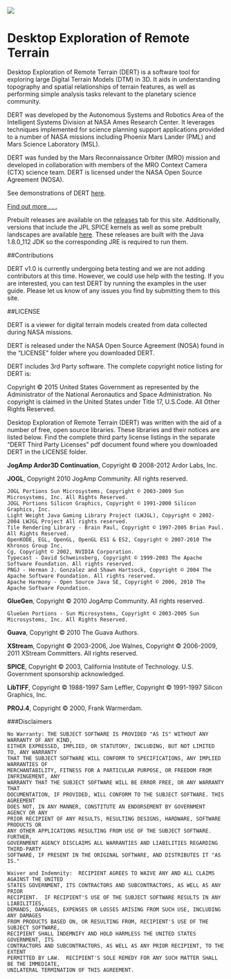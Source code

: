 ![ ](https://github.com/nasa/DERT/blob/master/dert/html/images/dert_small.png)

# Desktop Exploration of Remote Terrain 

Desktop Exploration of Remote Terrain (DERT) is a software tool for exploring large Digital Terrain Models (DTM) in 3D. It aids in understanding topography and spatial relationships of terrain features, as well as performing simple analysis tasks relevant to the planetary science community.

DERT was developed by the Autonomous Systems and Robotics Area of the Intelligent Systems Division at NASA Ames Research Center. It leverages techniques implemented for science planning support applications provided to a number of NASA missions including Phoenix Mars Lander (PML) and Mars Science Laboratory (MSL). 

DERT was funded by the Mars Reconnaissance Orbiter (MRO) mission and developed in collaboration with members of the MRO Context Camera (CTX) science team. DERT is licensed under the NASA Open Source Agreement (NOSA).

See demonstrations of DERT [here](https://github.com/nasa/DERT/wiki/Videos).

[Find out more . . .](https://github.com/nasa/DERT/wiki)

Prebuilt releases are available on the [releases](https://github.com/nasa/DERT/releases) tab for this site. Additionally, versions that include the JPL SPICE kernels as well as some prebuilt landscapes are available [here](https://github.com/nasa/DERT/wiki/Download). These releases are built with the Java 1.8.0_112 JDK so the corresponding JRE is required to run them.

##Contributions

DERT v1.0 is currently undergoing beta testing and we are not adding contributors at this time.  However, we could use help with the testing. If you are interested, you can test DERT by running the examples in the user guide. Please let us know of any issues you find by submitting them to this site.

##LICENSE

DERT is a viewer for digital terrain models created from data collected during NASA missions.

DERT is released under the NASA Open Source Agreement (NOSA) found in the “LICENSE” folder where you downloaded DERT.

DERT includes 3rd Party software. The complete copyright notice listing for DERT is:

Copyright © 2015 United States Government as represented by the Administrator of the National Aeronautics and Space
Administration.  No copyright is claimed in the United States under Title 17, U.S.Code. All Other Rights Reserved.

Desktop Exploration of Remote Terrain (DERT) was written with the aid of a number of free, open source
libraries. These libraries and their notices are listed below. Find the complete third party license listings in the
separate “DERT Third Party Licenses” pdf document found where you downloaded DERT in the LICENSE folder.
 
 
**JogAmp Ardor3D Continuation**, Copyright © 2008-2012 Ardor Labs, Inc.

 
**JOGL**, Copyright 2010 JogAmp Community. All rights reserved.
	 
	JOGL Portions Sun Microsystems, Copyright © 2003-2009 Sun Microsystems, Inc. All Rights Reserved. 
	JOGL Portions Silicon Graphics, Copyright © 1991-2000 Silicon Graphics, Inc. 
	Light Weight Java Gaming Library Project (LWJGL), Copyright © 2002-2004 LWJGL Project All rights reserved. 
	Tile Rendering Library - Brain Paul, Copyright © 1997-2005 Brian Paul. All Rights Reserved. 
	OpenKODE, EGL, OpenGL, OpenGL ES1 & ES2, Copyright © 2007-2010 The Khronos Group Inc. 
	Cg, Copyright © 2002, NVIDIA Corporation. 
	Typecast - David Schweinsberg, Copyright © 1999-2003 The Apache Software Foundation. All rights reserved. 
	PNGJ - Herman J. Gonzalez and Shawn Hartsock, Copyright © 2004 The Apache Software Foundation. All rights reserved. 
	Apache Harmony - Open Source Java SE, Copyright © 2006, 2010 The Apache Software Foundation.

 
 **GlueGen**, Copyright © 2010 JogAmp Community. All rights reserved.
 
	GlueGen Portions - Sun Microsystems, Copyright © 2003-2005 Sun Microsystems, Inc. All Rights Reserved.

 
**Guava**, Copyright © 2010 The Guava Authors.


**XStream**, Copyright © 2003-2006, Joe Walnes, Copyright © 2006-2009, 2011 XStream Committers. All rights reserved.


**SPICE**, Copyright © 2003, California Institute of Technology. U.S. Government sponsorship acknowledged.

 
**LibTIFF**, Copyright © 1988-1997 Sam Leffler, Copyright © 1991-1997 Silicon Graphics, Inc.

 
**PROJ.4**, Copyright © 2000, Frank Warmerdam.
 

###Disclaimers

	No Warranty: THE SUBJECT SOFTWARE IS PROVIDED "AS IS" WITHOUT ANY WARRANTY OF ANY KIND,
	EITHER EXPRESSED, IMPLIED, OR STATUTORY, INCLUDING, BUT NOT LIMITED TO, ANY WARRANTY
	THAT THE SUBJECT SOFTWARE WILL CONFORM TO SPECIFICATIONS, ANY IMPLIED WARRANTIES OF
	MERCHANTABILITY, FITNESS FOR A PARTICULAR PURPOSE, OR FREEDOM FROM INFRINGEMENT, ANY
	WARRANTY THAT THE SUBJECT SOFTWARE WILL BE ERROR FREE, OR ANY WARRANTY THAT
	DOCUMENTATION, IF PROVIDED, WILL CONFORM TO THE SUBJECT SOFTWARE. THIS AGREEMENT
	DOES NOT, IN ANY MANNER, CONSTITUTE AN ENDORSEMENT BY GOVERNMENT AGENCY OR ANY
	PRIOR RECIPIENT OF ANY RESULTS, RESULTING DESIGNS, HARDWARE, SOFTWARE PRODUCTS OR
	ANY OTHER APPLICATIONS RESULTING FROM USE OF THE SUBJECT SOFTWARE.  FURTHER,
	GOVERNMENT AGENCY DISCLAIMS ALL WARRANTIES AND LIABILITIES REGARDING THIRD-PARTY
	SOFTWARE, IF PRESENT IN THE ORIGINAL SOFTWARE, AND DISTRIBUTES IT "AS IS."

	Waiver and Indemnity:  RECIPIENT AGREES TO WAIVE ANY AND ALL CLAIMS AGAINST THE UNITED
	STATES GOVERNMENT, ITS CONTRACTORS AND SUBCONTRACTORS, AS WELL AS ANY PRIOR
	RECIPIENT.  IF RECIPIENT'S USE OF THE SUBJECT SOFTWARE RESULTS IN ANY LIABILITIES,
	DEMANDS, DAMAGES, EXPENSES OR LOSSES ARISING FROM SUCH USE, INCLUDING ANY DAMAGES
	FROM PRODUCTS BASED ON, OR RESULTING FROM, RECIPIENT'S USE OF THE SUBJECT SOFTWARE,
	RECIPIENT SHALL INDEMNIFY AND HOLD HARMLESS THE UNITED STATES GOVERNMENT, ITS
	CONTRACTORS AND SUBCONTRACTORS, AS WELL AS ANY PRIOR RECIPIENT, TO THE EXTENT
	PERMITTED BY LAW.  RECIPIENT'S SOLE REMEDY FOR ANY SUCH MATTER SHALL BE THE IMMEDIATE,
	UNILATERAL TERMINATION OF THIS AGREEMENT.
